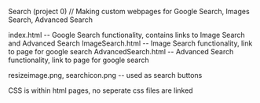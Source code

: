 Search (project 0)
// Making custom webpages for Google Search, Images Search, Advanced Search

index.html  -- Google Search functionality, contains links to Image Search and Advanced Search
ImageSearch.html -- Image Search functionality, link to page for google search
AdvancedSearch.html -- Advanced Search functionality, link to page for google search

resizeimage.png, searchicon.png -- used as search buttons

CSS is within html pages, no seperate css files are linked